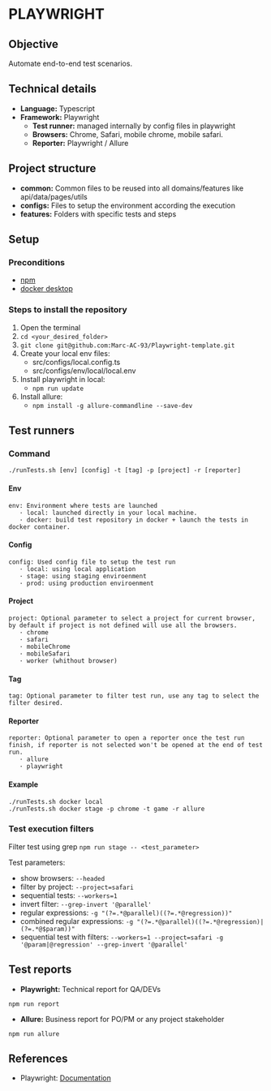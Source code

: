 # PLAYWRIGHT


## Objective

Automate end-to-end test scenarios.


## Technical details

- **Language:** Typescript
- **Framework:** Playwright
    - **Test runner:** managed internally by config files in playwright
    - **Browsers:** Chrome, Safari, mobile chrome, mobile safari.
    - **Reporter:** Playwright / Allure

## Project structure

- **common:** Common files to be reused into all domains/features like api/data/pages/utils
- **configs:** Files to setup the environment according the execution
- **features:** Folders with specific tests and steps

## Setup

### Preconditions
- [npm](https://docs.npmjs.com/downloading-and-installing-node-js-and-npm)
- [docker desktop](https://www.docker.com/products/docker-desktop/)


### Steps to install the repository

1. Open the terminal
2. `cd <your_desired_folder>`
3. `git clone git@github.com:Marc-AC-93/Playwright-template.git`
4. Create your local env files:
   - src/configs/local.config.ts
   - src/configs/env/local/local.env
5. Install playwright in local:
   - `npm run update`
6. Install allure:
   - `npm install -g allure-commandline --save-dev`

## Test runners

### Command
```
./runTests.sh [env] [config] -t [tag] -p [project] -r [reporter]
```

#### Env
```
env: Environment where tests are launched
   · local: launched directly in your local machine.
   · docker: build test repository in docker + launch the tests in docker container.
```

#### Config
```
config: Used config file to setup the test run
   · local: using local application
   · stage: using staging enviroenment
   · prod: using production enviroenment
```

#### Project
```
project: Optional parameter to select a project for current browser, by default if project is not defined will use all the browsers.
   · chrome
   · safari
   · mobileChrome
   · mobileSafari
   · worker (whithout browser)
```

#### Tag
```
tag: Optional parameter to filter test run, use any tag to select the filter desired.
```

#### Reporter
```
reporter: Optional parameter to open a reporter once the test run finish, if reporter is not selected won't be opened at the end of test run. 
   · allure
   · playwright
```

#### Example
```
./runTests.sh docker local
./runTests.sh docker stage -p chrome -t game -r allure
```

### Test execution filters

Filter test using grep `npm run stage -- <test_parameter>`

Test parameters:

- show browsers: `--headed`
- filter by project: `--project=safari`
- sequential tests: `--workers=1`
- invert filter: `--grep-invert '@parallel'`
- regular expressions: `-g "(?=.*@parallel)((?=.*@regression))"`
- combined regular expressions: `-g "(?=.*@parallel)((?=.*@regression)|(?=.*@$param))"`
- sequential test with filters: `--workers=1 --project=safari -g '@param|@regression' --grep-invert '@parallel'`


## Test reports

- **Playwright:** Technical report for QA/DEVs
```
npm run report
```

- **Allure:** Business report for PO/PM or any project stakeholder
```
npm run allure
```

## References

- Playwright: [Documentation](https://playwright.dev/docs/intro)
